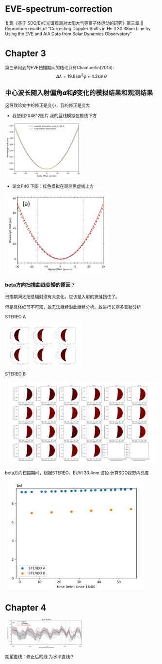 # EVE-spectrum-correction
复现《基于 SDO/EVE光谱观测对太阳大气等离子体运动的研究》第三章   ||   Reproduce results of "Correcting Doppler Shifts in He II 30.38nm Line by Using the EVE and AIA Data from Solar Dynamics Observatory"



# Chapter 3

第三章用到的EVE扫描期间的结论只有Chamberlin(2016):
$$
\Delta \lambda=19.8\sin^2 \phi+4.3\sin\theta
$$



## 中心波长随入射偏角𝜶和𝜷变化的模拟结果和观测结果

这导致论文中的修正是变小，我的修正是变大

- 我使用2048^2图片
  我的蓝线模拟在橙线下方



<img src="./README.assets/image-20230311161350913.png" alt="image-20230311161350913" style="zoom: 25%;" />

- 论文P46
  下图：红色模拟在观测黑虚线上方



<img src="./README.assets/image-20230311161545859.png" alt="image-20230311161545859" style="zoom: 67%;" />

### beta方向扫描曲线变矮的原因？

扫描期间太阳总辐射没有大变化，应该是入射的狭缝挡住了。

但是具体细节不可知，故无法继续沿此继续分析。故进行长期多普勒分析

STEREO A

<img src="./README.assets/image-20230416143802583-1681642430415-4.png" alt="image-20230416143802583" style="zoom: 25%;" />



STEREO B

<img src="./README.assets/image-20230416143755917.png" alt="image-20230416143755917" style="zoom:50%;" />

beta方向扫描期间，根据STEREO，EUVI 30.4nm 波段 计算SDO视野内亮度

<img src="./README.assets/image-20230416145804719.png" alt="image-20230416145804719" style="zoom: 80%;" />



# Chapter 4

<img src="./README.assets/image-20230416183316726.png" alt="image-20230416183316726" style="zoom:25%;" />

期望虚线：修正后的线 为水平直线？

